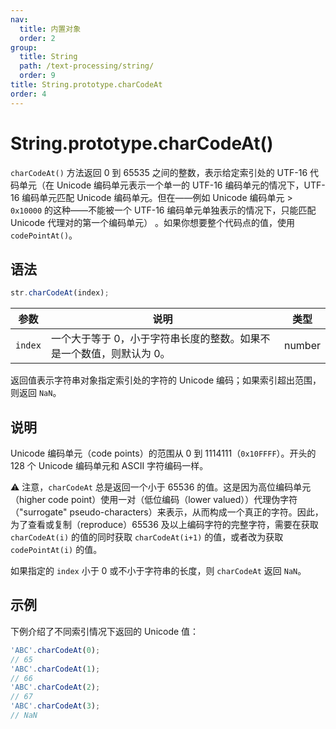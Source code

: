 ```yaml
---
nav:
  title: 内置对象
  order: 2
group:
  title: String
  path: /text-processing/string/
  order: 9
title: String.prototype.charCodeAt
order: 4
---
```


# String.prototype.charCodeAt()

`charCodeAt()` 方法返回 0 到 65535 之间的整数，表示给定索引处的 UTF-16 代码单元（在 Unicode 编码单元表示一个单一的 UTF-16 编码单元的情况下，UTF-16 编码单元匹配 Unicode 编码单元。但在——例如 Unicode 编码单元 > `0x10000` 的这种——不能被一个 UTF-16 编码单元单独表示的情况下，只能匹配 Unicode 代理对的第一个编码单元） 。如果你想要整个代码点的值，使用 `codePointAt()`。

## 语法

```js
str.charCodeAt(index);
```

| 参数    | 说明                                                                 | 类型   |
| ------- | -------------------------------------------------------------------- | ------ |
| `index` | 一个大于等于 0，小于字符串长度的整数。如果不是一个数值，则默认为 0。 | number |

返回值表示字符串对象指定索引处的字符的 Unicode 编码；如果索引超出范围，则返回 `NaN`。

## 说明

Unicode 编码单元（code points）的范围从 0 到 1114111（`0x10FFFF`）。开头的 128 个 Unicode 编码单元和 ASCII 字符编码一样。

⚠️ 注意，`charCodeAt` 总是返回一个小于 65536 的值。这是因为高位编码单元（higher code point）使用一对（低位编码（lower valued））代理伪字符（"surrogate" pseudo-characters）来表示，从而构成一个真正的字符。因此，为了查看或复制（reproduce）65536 及以上编码字符的完整字符，需要在获取 `charCodeAt(i)` 的值的同时获取 `charCodeAt(i+1)` 的值，或者改为获取 `codePointAt(i)` 的值。

如果指定的 `index` 小于 0 或不小于字符串的长度，则 `charCodeAt` 返回 `NaN`。

## 示例

下例介绍了不同索引情况下返回的 Unicode 值：

```js
'ABC'.charCodeAt(0);
// 65
'ABC'.charCodeAt(1);
// 66
'ABC'.charCodeAt(2);
// 67
'ABC'.charCodeAt(3);
// NaN
```
